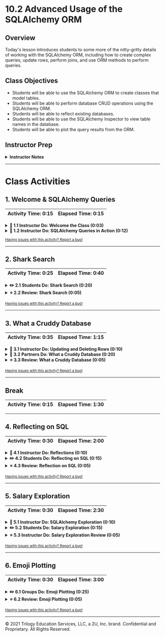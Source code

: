 # 10.2 Advanced Usage of the SQLAlchemy ORM

## Overview

Today's lesson introduces students to some more of the nitty-gritty details of working with the SQLAlchemy ORM, including how to create complex queries, update rows, perform joins, and use ORM methods to perform queries.

## Class Objectives

* Students will be able to use the SQLAlchemy ORM to create classes that model tables.
* Students will be able to perform database CRUD operations using the SQLAlchemy ORM.
* Students will be able to reflect existing databases.
* Students will be able to use the SQLAlchemy Inspector to view table names in the database.
* Students will be able to plot the query results from the ORM.

## Instructor Prep

<details>
  <summary><strong>Instructor Notes</strong></summary>

* Please reference our [Student FAQ](../../../05-Instructor-Resources/README.md#Unit-10-advanced-data-storage-and-retrieval) for answers to questions frequently asked by students of this program. If you have any recommendations for additional questions, feel free to log an issue or a pull request with your desired additions.

</details>

- - -

# Class Activities

## 1. Welcome & SQLAlchemy Queries

| Activity Time:       0:15 |  Elapsed Time:      0:15  |
|---------------------------|---------------------------|

<details>
  <summary><strong>📣 1.1 Instructor Do: Welcome the Class (0:03)</strong></summary>

* Welcome the class back to their second day of SQLAlchemy. Today's class will focus on performing specific SQL tasks using SQLAlchemy's ORM. If some students feel that they are struggling to keep up, reassure them that they will be getting plenty of practice performing basic tasks with this library.

* Open the [slideshow](https://docs.google.com/presentation/d/1d0KRjGm0cFGZQP5Yqj_AUuoBr97PBPWY2u2Bw8dqZUk) and use slides 1 and 2 to welcome the class. Be sure to cover the following:

* Explain that in today's class will be taking a deeper dive into SQLAlchemy functionality. This class will especially focus on characterizing and querying databases.

* Explain to the students what the class objectives are for today:

  * Use SQLAlchemy ORM to model tables.

  * Perform CRUD with SQLAlchemy.

  * Reflect existing databases with SQLAlchemy.

  * Plot query results from SQLAlchemy ORM.

  * Run a t-test to validate differences in means.

</details>

<details>
  <summary><strong>📣 1.2 Instructor Do: SQLAlchemy Queries in Action (0:12)</strong></summary>

* Open the [slideshow](https://docs.google.com/presentation/d/1d0KRjGm0cFGZQP5Yqj_AUuoBr97PBPWY2u2Bw8dqZUk) and use slides 3-9 to introduce the next activity. Be sure to cover the following:

  * Crafting SQLAlchemy queries is actually quite a bit easier than one might first expect. To prove this point, we will be working with more realistic datasets today.

* Mention to the class that our first database contains over 1000 rows of data which can be searched through.

* Explain that in this activity, we will be reviewing concepts to demonstrate how SQLAlchemy can be used in conjunction with SciPy to perform analysis on a dataset.

  * For students pursuing a career in data science, it is important to practice this workflow on their own - the process of querying data, analyzing the output, making a hypothesis and then running a statistical test is a cornerstone in data science.

  * For those students who are not pursuing a career in data science, this workflow demonstrates how SQLAlchemy can interface with another common Python library using queried objects.

* Ask the students if anyone recalls how to query a database using SQLAlchemy.

* Remind students that there are two basic ways to query a database in SQLAlchemy - using SQL statements, and using Python objects.

* Remind students that last class we discussed it is preferred to use Python objects for interacting with a database in SQLAlchemy.

  * To query a database for all of the records in a specific table, use `session.query()` and pass the SQLAlchemy class that is associated with the table through as a parameter.

    ```python
    # Print all of the player names in the database
    players = session.query(BaseballPlayer)
    for player in players:
      print(player.name_given)
    ```

* Ask the students the following questions:

  * What is a t-test?

  * What is a t-test used for?

* Explain that the t-test is a statistical test used to determine the likelihood that the difference in the means of two groups is statistically significant.

  * The paired t-test compares the means of the _same_ group at different points in time, e.g. mean blood pressure in patients before and after medication.

  * The unpaired t-test compares the means of two different groups, e.g. the mean annual spending on dining out among Minnesotans vs. that of Texans.

* Open up [Ins_Basic_Querying.ipynb](Activities/01-Ins_Basic_Querying/Solved/Ins_Basic_Querying.ipynb) and go over the code with the class.

  * To create a query that looks into a specific column and selects only that data that passes a logic test, use the `session.query(<SQL Class>).filter()` method. When using this method, pass the class and column to query using dot notation and follow this with the test to perform.

    ```python
    # Find the number of players from the USA
    usa = session.query(BaseballPlayer).\
        filter(BaseballPlayer.birth_country == 'USA').count()
    print(f"There are {usa} players from the USA")

    # Find those players who were born before 1990
    born_before_1990 = session.query(BaseballPlayer).\
        filter(BaseballPlayer.birth_year < 1990).count()
    print(f"{born_before_1990} players were born before 1990")
    ```

  * Want to query multiple columns using and/or? SQLAlchemy can accomplish this as well by using `or_()` or `and_()` within the filter method and passing multiple logic tests in as parameters.

    ```python
    # Find those players from the USA who were born after 1989
    born_after_1989 = session.query(BaseballPlayer).\
        filter(BaseballPlayer.birth_year > 1989).filter(BaseballPlayer.birth_country == "USA").\
        count()
    print(f"{born_after_1989} USA players were born after 1989")
    ```

* Explain that the second part of the notebook asks the following question:

  * Is the height difference, if any, between players born before 1940 and those born in or after 1940 statistically significant?

  ```python
  born_before_1940_height = session.query(BaseballPlayer).\
    filter(BaseballPlayer.birth_year < 1940)
  ```

  * The same is done for players born in or after 1940.

  * These variables are assigned to SQLAlchemy objects. Each must be iterated upon to create a usable Python list.

* Briefly mention that there's a data wrangling step to filter out non-integers from the lists:

  ```python
  pre_1940_height_list = []
  for player in born_before_1940_height:
      if type(player.height) == int:
          pre_1940_height_list.append(player.height)
  ```

  * Only values whose type is `int` are appended to the list of player heights.

* Explain that the `scipy` module is used to calculate the mean height of each group:

  ```python
  mean(pre_1940_height_list)
  mean(post_1940_height_list)
  ```

  * The difference in mean height in the two groups is over two inches.

* Ask the class which t-test would be appropriate to determine whether there's a statistically significant difference between the mean height of baseball players born before 1940, and those born in or after 1940.

  * The comparison here is between two different groups of people. Therefore the unpaired t-test is appropriate.

* Remind students that an unpaired (independent) t-test is run using `scipy.stats` to compare the means of two groups.

  ```python
  stats.ttest_ind(post_1940_height_list, pre_1940_height_list)
  ```

  * It returns a very small p-value that has been rounded down to zero, indicating that the difference between the two means is statistically significant.

* Answer any questions before moving on.

</details>

<sub>[Having issues with this activity? Report a bug!](https://form.jotform.com/200705887599168?activityOr=1+-+Welcome+%26+SQLAlchemy+Queries&lessonpageTitle=Advanced+Usage+of+the+SQLAlchemy+ORM&lessonpageNumber=10.2&whereIs=DataViz-Lesson-Plans+GitHub&typeA18=https%3A%2F%2Fgithub.com%2Fcoding-boot-camp%2FDataViz-Lesson-Plans%2Fblob%2Fv1.1%2FDataviz-Lesson-Plans%2F01-Lesson-Plans%2F10-Advanced-Data-Storage-and-Retrieval%2F2%2FLessonPlan.md)</sub>

- - -

## 2. Shark Search

| Activity Time:       0:25 |  Elapsed Time:      0:40  |
|---------------------------|---------------------------|

<details>
  <summary><strong>✏️ 2.1 Students Do: Shark Search (0:20)</strong></summary>

* **Files**:

  * [02-Stu_SharkSearch/sharks.sql](Activities/02-Stu_SharkSearch/Resources/sharks.sql)

  * [02-Stu_SharkSearch/Stu_SharkSearch.ipynb](Activities/02-Stu_SharkSearch/Unsolved/Stu_SharkSearch.ipynb)

* **Instructions**: [02-Stu_SharkSearch/README.md](Activities/02-Stu_SharkSearch/README.md)

* Students will now take some time to create a Python script that can search through the SQL file of shark attacks provided.

* You may open the [slideshow](https://docs.google.com/presentation/d/1d0KRjGm0cFGZQP5Yqj_AUuoBr97PBPWY2u2Bw8dqZUk) and use slides 10-12 to accompany this activity.

</details>

<details>
  <summary><strong>⭐ 2.2 Review: Shark Search (0:05)</strong></summary>

* Open up the solution in [Activities/02-Stu_SharkSearch/Solved](Activities/02-Stu_SharkSearch/Solved/Stu_SharkSearch.ipynb), going through the code line-by-line and explaining the points below.

</details>

<sub>[Having issues with this activity? Report a bug!](https://form.jotform.com/200705887599168?activityOr=2+-+Shark+Search&lessonpageTitle=Advanced+Usage+of+the+SQLAlchemy+ORM&lessonpageNumber=10.2&whereIs=DataViz-Lesson-Plans+GitHub&typeA18=https%3A%2F%2Fgithub.com%2Fcoding-boot-camp%2FDataViz-Lesson-Plans%2Fblob%2Fv1.1%2FDataviz-Lesson-Plans%2F01-Lesson-Plans%2F10-Advanced-Data-Storage-and-Retrieval%2F2%2FLessonPlan.md)</sub>

- - -

## 3. What a Cruddy Database

| Activity Time:       0:35 |  Elapsed Time:      1:15  |
|---------------------------|---------------------------|

<details>
  <summary><strong>📣 3.1 Instructor Do: Updating and Deleting Rows (0:10)</strong></summary>

* You may open the [slideshow](https://docs.google.com/presentation/d/1d0KRjGm0cFGZQP5Yqj_AUuoBr97PBPWY2u2Bw8dqZUk) and use slides 13-15 to introduce the next activity. Be sure to cover the following:

  * So far students have learned how to both create and read data from a SQL database using SQLAlchemy. To continue their way through the CRUD acronym, however, they must now learn how to update data.

* Open up [03-Ins_Basic_Updating](Activities/03-Ins_Basic_Updating/Solved/Ins_Basic_Updating.ipynb) within an IDE and run through the code with the class, explaining the following.

  * Performing updates is actually as simple as creating a query for the row(s) to modify and then altering the returned object(s) in the desired way.

  * Make sure to point out that `.first()` is used as well. Without the use of this additional method, the changes will not be made.

  * Since the record already exists within the external database, there is no need to perform as `session.add()`. Developers instead only need to use `session.commit()` to update the rows in the table.

    ![Updating Rows](Images/04-Updating_SingleUpdate.png)

* Deleting rows is also very easy as it too is an extension of SQLAlchemy's querying functionality.

  * Perform a query to locate the row to delete and then add the `.one()` method onto the end of the query statement to return one result.

  * To perform this modification, we'll use the `deleted` attribute.

  * Make sure to `session.commit()` for the delete to take effect.

    ![Deleting Rows](Images/04-Updating_Delete.png)

  * Querying the table once more will show that Marshmallow has been removed.

* Finally, close the session with `session.close()`.

* Answer whatever questions the class may have before moving onto the next activity.

</details>

<details>
  <summary><strong>👥 3.2 Partners Do: What a Cruddy Database (0:20)</strong></summary>

* **Files**: [04-Par_CruddyDB/Par_CruddyDB.ipynb](Activities/04-Par_CruddyDB/Unsolved/Par_CruddyDB.ipynb)

* **Instructions**: [04-Par_CruddyDB/README.md](Activities/04-Par_CruddyDB/README.md)

* In this activity, pairs of students will be tasked with creating a new SQLite database for a garbage collection company. They will need to create a table, add rows into the table, update some values in some rows, and finally delete a row from the database.

* You may open the [slideshow](https://docs.google.com/presentation/d/1d0KRjGm0cFGZQP5Yqj_AUuoBr97PBPWY2u2Bw8dqZUk) and use slides 16-18 to accompany this activity.

</details>

<details>
  <summary><strong>⭐ 3.3 Review: What a Cruddy Database (0:05)</strong></summary>

* Open up the solution in [Activities/04-CruddyDB/Solved](Activities/04-Par_CruddyDB/Solved/Par_CruddyDB.ipynb) and go through the code line-by-line, explaining each cell as you progress through the notebook.

</details>

<sub>[Having issues with this activity? Report a bug!](https://form.jotform.com/200705887599168?activityOr=3+-+What+a+Cruddy+Database&lessonpageTitle=Advanced+Usage+of+the+SQLAlchemy+ORM&lessonpageNumber=10.2&whereIs=DataViz-Lesson-Plans+GitHub&typeA18=https%3A%2F%2Fgithub.com%2Fcoding-boot-camp%2FDataViz-Lesson-Plans%2Fblob%2Fv1.1%2FDataviz-Lesson-Plans%2F01-Lesson-Plans%2F10-Advanced-Data-Storage-and-Retrieval%2F2%2FLessonPlan.md)</sub>

- - -

## Break

| Activity Time:       0:15 |  Elapsed Time:      1:30  |
|---------------------------|---------------------------|

- - -

## 4. Reflecting on SQL

| Activity Time:       0:30 |  Elapsed Time:      2:00  |
|---------------------------|---------------------------|

<details>
  <summary><strong>📣 4.1 Instructor Do: Reflections (0:10)</strong></summary>

* Open the [slideshow](https://docs.google.com/presentation/d/1d0KRjGm0cFGZQP5Yqj_AUuoBr97PBPWY2u2Bw8dqZUk) and use slides 20-24 to introduce the next activity. Be sure to cover the following:

* Point out that, as data analysts, developers often need to analyze already existing data sources. This would mean having to create SQLAlchemy classes according to a table's columns by hand every single time.

* Thankfully SQLAlchemy provides tools for automatically creating ORM classes from an existing database.

  * Explain that these tools will load the data from an existing database and use that data to infer how to write ORM classes for use "automagically".

  * Explain that this process is called **reflection**.

* Open up [05-Ins_Reflection](Activities/05-Ins_Reflection/Solved/Ins_Reflection.ipynb) within Jupyter Notebook and explain that reflecting an existing database is a simple, four-step process:

  * First, import `automap_base` in from the SQLAlchemy library

  * Then, create an `engine` against the existing database that should be reflected

  * Next, create a `Base` by calling `Base = automap_base()`

  * Finally, call `Base.prepare` with the `engine` from Step 2 and `reflect=True` as its parameters

    ![Reflections Boiler](Images/06-Reflections_Boilerplate.png)

* Point out that `automap_base` is similar to `declarative_base` but creates a different `Base` class with additional features.

  * In particular, the class returned by `automap_base` has a `prepare` method, which will "automagically" reflect the data in an existing database.

* Explain that it is possible to view the automagically generated ORM classes by examining `Base.classes.keys()`.

  * Point out that, by default, these keys will share the name of the underlying database tables they represent.

  * Explain that it is possible to access these classes via dot notation: `<ExampleClassName> = Base.classes.<ExampleClassName>`

* Explain that, after the database has been reflected, the autogenerated ORM classes can be used just like developers would use custom classes.

  * Demonstrate that it is possible to interact with the database using these autogenerated classes in conjunction with a `session`, just as before.

    ![Utilizing Reflections](Images/06-Reflections_UsingReflectedTables.png)

* Take a moment to answer any remaining student questions before moving on.

</details>

<details>
  <summary><strong>✏️ 4.2 Students Do: Reflecting on SQL (0:15)</strong></summary>

* **Files**:

  * [06-Stu_ReflectingOnSQL/Stu_Reflection.ipynb](Activities/06-Stu_ReflectingOnSQL/Solved/Stu_Reflection.ipynb)

  * [06-Stu_Reflecting/Resources/demographics.sqlite](Activities/06-Stu_ReflectingOnSQL/Resources/demographics.sqlite)

* **Instructions**: [06-Stu_ReflectingOnSQL/README.md](Activities/06-Stu_ReflectingOnSQL/README.md)

* Students will now practice their ability to reflect existing databases using SQLAlchemy and a SQLite table focused upon demographic data.

  ![Reflecting on SQL Output](Images/07-ReflectingOnSQL_Output.png)

* You may open the [slideshow](https://docs.google.com/presentation/d/1d0KRjGm0cFGZQP5Yqj_AUuoBr97PBPWY2u2Bw8dqZUk) and use slides 25-27 to accompany this activity.

</details>

<details>
  <summary><strong>⭐ 4.3 Review: Reflection on SQL (0:05)</strong></summary>

* Open up the solution in [Activities/06-Stu_ReflectingOnSQL/Solved](Activities/06-Stu_ReflectingOnSQL/Solved/Stu_Reflection.ipynb), going through the code line-by-line and explaining the points below.

  * `Base` is instantiated with `automap_base` as opposed to `declarative_base`. `Base.prepare()` is then called, passing the SQL connection engine and the keyword argument `reflect=True` so as to create a reflection of the existing database.

  * A list of all of the reflected tables can be collected using `Base.classes.keys()`.

  * The class associated with a given table can be collected by referencing the appropriate property within `Base.classes`.

    ![Reflection](Images/07-ReflectingOnSQL_Reflection.png)

  * For the bonus, `group_by` allows one to "collapse" results that share a particular column value and then `count` can be used to count the number of rows returned by the query.

  * The query first creates a set for each demographic location that appears within the database and then counts the number of sets returned, thus yielding the number of unique locations represented in the database.

    ![Counting Uniques](Images/07-ReflectingOnSQL_Unique.png)

* Take a moment to answer any remaining student questions before moving onto the next activity.

</details>

<sub>[Having issues with this activity? Report a bug!](https://form.jotform.com/200705887599168?activityOr=4+-+Reflecting+on+SQL&lessonpageTitle=Advanced+Usage+of+the+SQLAlchemy+ORM&lessonpageNumber=10.2&whereIs=DataViz-Lesson-Plans+GitHub&typeA18=https%3A%2F%2Fgithub.com%2Fcoding-boot-camp%2FDataViz-Lesson-Plans%2Fblob%2Fv1.1%2FDataviz-Lesson-Plans%2F01-Lesson-Plans%2F10-Advanced-Data-Storage-and-Retrieval%2F2%2FLessonPlan.md)</sub>

- - -

## 5. Salary Exploration

| Activity Time:       0:30 |  Elapsed Time:      2:30  |
|---------------------------|---------------------------|

<details>
  <summary><strong>📣 5.1 Instructor Do: SQLAlchemy Exploration (0:10)</strong></summary>

* Reflecting a database to collect the classes stored within is fine and good, but it does not provide its users with any real knowledge on as to what information is being stored.

  * In order to collect that kind of information, developers would want to look into the columns for a table and their associated datatypes.

* The creators of SQLAlchemy thankfully understood that this would be something users desired from the library and, as such, created an inspector tool.

  * The inspector tool allows SQLAlchemy developers to look through a connected database and explore its contents.

  * Unlike session queries, the inspector is primarily used to look up tables, columns, and datatypes. Looking up the specific values stored within a table is where queries should be used.

* Open up [07-Ins_Exploration](Activities/07-Ins_Exploration/Solved/Ins_Inspector.ipynb) within Jupyter Notebook and go over the code line-by-line.

  * The `inspect` module for SQLAlchemy can be imported into a script alongside the `create_engine` module.

  * To create an inspector, create a variable and set it equal to `inspect(engine)`. This variable can then be used to inspect elements within the connected database.

  * To get the names of tables stored within the connected database, use `inspector.get_table_names()`.

    ![Inspector Made](Images/08-Exploration_Inspector.png)

  * To collect the columns within a table inside of the connected database, use `inspector.get_columns(<Table Name>)` and pass the name of the table through as a parameter.

  * Simply loop through the columns collected and it is then possible to print out their names and type using `column["name"]` and `column["type"]`.

    ![Column Info](Images/08-Exploration_ColumnInfo.png)

* Answer whatever question students may have before moving on to the next activity.

</details>

<details>
  <summary><strong>✏️ 5.2 Students Do: Salary Exploration (0:15)</strong></summary>

* **Files**:

  * [08-Stu_SalaryExplore/database.sqlite](Activities/08-Stu_SalaryExplore/Resources/database.sqlite)

  * [08-Stu_SalaryExplore/Unsolved/Stu_Salary_Explorer.ipynb](Activities/08-Stu_SalaryExplore/Unsolved/Stu_Salary_Explorer.ipynb)

* **Instructions**: [08-Stu_SalaryExplore/README.md](Activities/08-Stu_SalaryExplore/README.md)

* Students will now take some time to create an inspector and search through a SQLite database of salaries from San Francisco.

* You may open the [slideshow](https://docs.google.com/presentation/d/1d0KRjGm0cFGZQP5Yqj_AUuoBr97PBPWY2u2Bw8dqZUk) and use slides 31-33 to accompany this activity.

</details>

<details>
  <summary><strong>⭐ 5.3 Instructor Do: Salary Exploration Review (0:05)</strong></summary>

* Open up the solution in [Activities/08-Stu_SalaryExplore/Solved/](Activities/08-Stu_SalaryExplore/Solved/Stu_Salary_Explorer.ipynb), going through the code line-by-line and answering whatever questions students may have.

</details>

<sub>[Having issues with this activity? Report a bug!](https://form.jotform.com/200705887599168?activityOr=5+-+Salary+Exploration&lessonpageTitle=Advanced+Usage+of+the+SQLAlchemy+ORM&lessonpageNumber=10.2&whereIs=DataViz-Lesson-Plans+GitHub&typeA18=https%3A%2F%2Fgithub.com%2Fcoding-boot-camp%2FDataViz-Lesson-Plans%2Fblob%2Fv1.1%2FDataviz-Lesson-Plans%2F01-Lesson-Plans%2F10-Advanced-Data-Storage-and-Retrieval%2F2%2FLessonPlan.md)</sub>

- - -

## 6. Emoji Plotting

| Activity Time:       0:30 |  Elapsed Time:      3:00  |
|---------------------------|---------------------------|

<details>
  <summary><strong>✏️ 6.1 Groups Do: Emoji Plotting (0:25)</strong></summary>

* **Files**:

  * [09-Par_EmojiPlotting/emoji.sqlite](Activities/09-Par_EmojiPlotting/Resources/emoji.sqlite)

  * [09-Par_EmojiPlotting/Stu_Plotting.ipynb](Activities/09-Par_EmojiPlotting/Unsolved/Stu_Plotting.ipynb)

* **Instructions**:

  * [09-Par_EmojiPlotting/README.md](Activities/09-Par_EmojiPlotting/README.md)

* For this activity, students will join forces to create a plot based upon the data stored within a SQLite database. Using the knowledge they have accrued thus far and SQLAlchemy's documentation, they should be able to accomplish this task.

* You may open the [slideshow](https://docs.google.com/presentation/d/1d0KRjGm0cFGZQP5Yqj_AUuoBr97PBPWY2u2Bw8dqZUk) and use slides 34-36 to accompany this activity.

</details>

<details>
  <summary><strong>⭐ 6.2 Review: Emoji Plotting (0:05)</strong></summary>

* Open up the solution in [09-Par_EmojiPlotting/Stu_Plotting.ipynb](Activities/09-Par_EmojiPlotting/Solved/Stu_Plotting.ipynb), going through the code line-by-line and answering whatever questions students may have.

</details>

<sub>[Having issues with this activity? Report a bug!](https://form.jotform.com/200705887599168?activityOr=6+-+Emoji+Plotting&lessonpageTitle=Advanced+Usage+of+the+SQLAlchemy+ORM&lessonpageNumber=10.2&whereIs=DataViz-Lesson-Plans+GitHub&typeA18=https%3A%2F%2Fgithub.com%2Fcoding-boot-camp%2FDataViz-Lesson-Plans%2Fblob%2Fv1.1%2FDataviz-Lesson-Plans%2F01-Lesson-Plans%2F10-Advanced-Data-Storage-and-Retrieval%2F2%2FLessonPlan.md)</sub>

- - -

© 2021 Trilogy Education Services, LLC, a 2U, Inc. brand. Confidential and Proprietary. All Rights Reserved.

